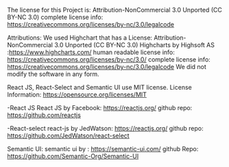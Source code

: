 The license for this Project is:
Attribution-NonCommercial 3.0 Unported (CC BY-NC 3.0)
complete license info: https://creativecommons.org/licenses/by-nc/3.0/legalcode

Attributions:
We used Highchart that has a License:
Attribution-NonCommercial 3.0 Unported (CC BY-NC 3.0)
Highcharts by  Highsoft AS :https://www.highcharts.com/
human readable license info: https://creativecommons.org/licenses/by-nc/3.0/
complete license info: https://creativecommons.org/licenses/by-nc/3.0/legalcode
We did not modify the software in any form.

React JS, React-Select and Semantic UI use MIT license.
License Information: https://opensource.org/licenses/MIT

-React JS
React JS by Facebook: https://reactjs.org/
github repo: https://github.com/reactjs

-React-select
react-js by JedWatson: https://reactjs.org/
github repo: https://github.com/JedWatson/react-select

Semantic UI:
semantic ui by : https://semantic-ui.com/
github Repo: https://github.com/Semantic-Org/Semantic-UI
